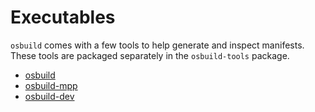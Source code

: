 # Executables

`osbuild` comes with a few tools to help generate and inspect manifests. These tools are packaged separately in the `osbuild-tools` package. 

* [osbuild](./osbuild.md)
* [osbuild-mpp](./osbuild-mpp.md)
* [osbuild-dev](./osbuild-dev.md)
